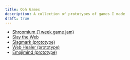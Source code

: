 ```yaml
---
title: Ooh Games
description: A collection of prototypes of games I made
draft: true
---
```

<ul>
    <li><a href="https://donleche.itch.io/shroomium" rel="noopener">Shroomium (1 week game jam)</a></li>
    <li><a href="https://slaytheweb.cards" rel="noopener">Slay the Web</a></li>
    <li><a href="https://slagmark.0sk.ar" rel="noopener">Slagmark (prototype)</a></li>
    <li><a href="https://webhealer.0sk.ar" rel="noopener">Web Healer (prototype)</a></li>
    <li><a href="https://emojimind.0sk.ar" rel="noopener">Emojimind (prototype)</a></li>
</ul>
